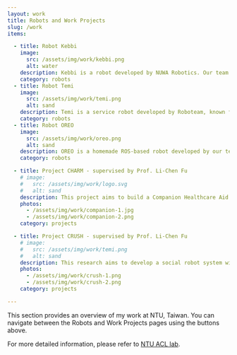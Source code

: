 ```yaml
---
layout: work
title: Robots and Work Projects
slug: /work
items:

  - title: Robot Kebbi
    image:
      src: /assets/img/work/kebbi.png
      alt: water
    description: Kebbi is a robot developed by NUWA Robotics. Our team uses Java to build its core functionalities, focusing on a companion app that includes features like depression detection, cognitive assessment, and healthcare support.
    category: robots
  - title: Robot Temi
    image:
      src: /assets/img/work/temi.png
      alt: sand
    description: Temi is a service robot developed by Roboteam, known for its advanced navigation capabilities. I work with Temi to integrate social features and mobility functions, utilizing its sensors to create practical applications. My role also includes deploying Temi effectively in environments such as elderly care centers and hospital nursing wards.
    category: robots
  - title: Robot OREO 
    image:
      src: /assets/img/work/oreo.png
      alt: sand
    description: OREO is a homemade ROS-based robot developed by our team. It is equipped with multiple sensors, including 2D and 3D LiDAR, RGB-D cameras, and 2D laser scanners, enabling it to perceive its surroundings through advanced visual observation. OREO is also designed with omnidirectional wheels for smoother and more agile movement. My role focused on implementing social interaction features, allowing OREO to engage in natural language conversations effectively.
    category: robots

  - title: Project CHARM - supervised by Prof. Li-Chen Fu
    # image:
    #   src: /assets/img/work/logo.svg
    #   alt: sand
    description: This project aims to build a Companion Healthcare Aid Robot Manager – CHARM to provide essential support functions for the elderly suffering from chronic diseases, cognitive impairments, emotional disorders, and the general population. Utilizing robots' perception capabilities and natural interfaces, we design an autonomous service framework that focuses on the daily-life communication of the elderly.
    photos:
      - /assets/img/work/companion-1.jpg
      - /assets/img/work/companion-2.png
    category: projects

  - title: Project CRUSH - supervised by Prof. Li-Chen Fu
    # image:
    #   src: /assets/img/work/temi.png
    #   alt: sand
    description: This research aims to develop a social robot system with autonomous cognitive and behavioral abilities, including spatial, social and memory cognition, enabling natural human-robot interactions. Outcomes include AI robots that understand environments and provide services, an empathetic social cognition module, and memory assistance features developed in collaboration with enterprises.  
    photos:
      - /assets/img/work/crush-1.png
      - /assets/img/work/crush-2.png
    category: projects

---
```


This section provides an overview of my work at NTU, Taiwan. You can navigate between the Robots and Work Projects pages using the buttons above.

For more detailed information, please refer to [NTU ACL lab](https://www.ntueeacl.com/).


<br />




